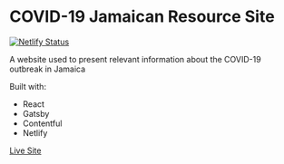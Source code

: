 # COVID-19 Jamaican Resource Site

[![Netlify Status](https://api.netlify.com/api/v1/badges/f1fe6c71-5a46-423b-a099-d1fdf2cfcefb/deploy-status)](https://app.netlify.com/sites/covid19-jamaica/deploys)

A website used to present relevant information about the COVID-19 outbreak in Jamaica

Built with:
* React
* Gatsby
* Contentful
* Netlify

[Live Site](http://covid19-jamaica.netlify.com/)